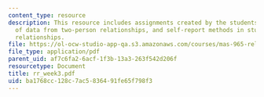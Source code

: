 ```yaml
---
content_type: resource
description: This resource includes assignments created by the students on the analysis
  of data from two-person relationships, and self-report methods in studying personal
  relationships.
file: https://ol-ocw-studio-app-qa.s3.amazonaws.com/courses/mas-965-relational-machines-spring-2005/ba1768cc128c7ac5836491fe65f798f3_rr_week3.pdf
file_type: application/pdf
parent_uid: af7c6fa2-6acf-1f3b-13a3-263f542d206f
resourcetype: Document
title: rr_week3.pdf
uid: ba1768cc-128c-7ac5-8364-91fe65f798f3
---
```

